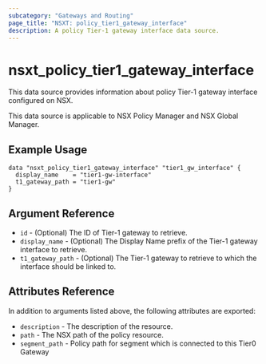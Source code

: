 ```yaml
---
subcategory: "Gateways and Routing"
page_title: "NSXT: policy_tier1_gateway_interface"
description: A policy Tier-1 gateway interface data source.
---
```


# nsxt_policy_tier1_gateway_interface

This data source provides information about policy Tier-1 gateway interface configured on NSX.

This data source is applicable to NSX Policy Manager and NSX Global Manager.

## Example Usage

```hcl
data "nsxt_policy_tier1_gateway_interface" "tier1_gw_interface" {
  display_name    = "tier1-gw-interface"
  t1_gateway_path = "tier1-gw"
}
```

## Argument Reference

* `id` - (Optional) The ID of Tier-1 gateway to retrieve.
* `display_name` - (Optional) The Display Name prefix of the Tier-1 gateway interface to retrieve.
* `t1_gateway_path` - (Optional) The Tier-1 gateway to retrieve to which the interface should be linked to.

## Attributes Reference

In addition to arguments listed above, the following attributes are exported:

* `description` - The description of the resource.
* `path` - The NSX path of the policy resource.
* `segment_path` - Policy path for segment which is connected to this Tier0 Gateway
